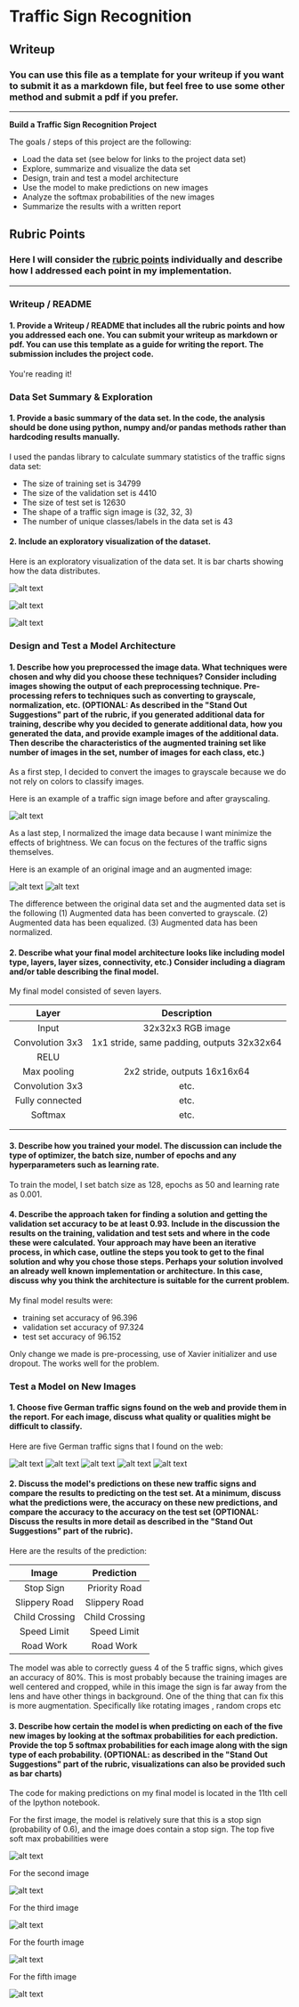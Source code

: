 # **Traffic Sign Recognition** 

## Writeup

### You can use this file as a template for your writeup if you want to submit it as a markdown file, but feel free to use some other method and submit a pdf if you prefer.

---

**Build a Traffic Sign Recognition Project**

The goals / steps of this project are the following:
* Load the data set (see below for links to the project data set)
* Explore, summarize and visualize the data set
* Design, train and test a model architecture
* Use the model to make predictions on new images
* Analyze the softmax probabilities of the new images
* Summarize the results with a written report


[//]: # (Image References)

[image1]: ./examples/dis1.png "training data distribution"
[image2]: ./examples/dis2.png "validation data distribution"
[image3]: ./examples/dis3.png "test data distribution"
[image4]: ./examples/comparsion.png "comparsion"
[image5]: ./examples/grayscale.jpg "grayscale"
[image6]: ./examples/ori.png "original"
[image7]: ./examples/aug.png "augmented"
[image8]: ./test/test1.png "test1"
[image9]: ./test/test2.png "test2"
[image10]: ./test/test3.png "test3"
[image11]: ./test/test4.png "test4"
[image12]: ./test/test5.png "test5"
[image13]: ./examples/1.png "1"
[image14]: ./examples/2.png "2"
[image15]: ./examples/3.png "3"
[image16]: ./examples/4.png "4"
[image17]: ./examples/5.png "5"


## Rubric Points
### Here I will consider the [rubric points](https://review.udacity.com/#!/rubrics/481/view) individually and describe how I addressed each point in my implementation.  

---
### Writeup / README

#### 1. Provide a Writeup / README that includes all the rubric points and how you addressed each one. You can submit your writeup as markdown or pdf. You can use this template as a guide for writing the report. The submission includes the project code.

You're reading it!

### Data Set Summary & Exploration

#### 1. Provide a basic summary of the data set. In the code, the analysis should be done using python, numpy and/or pandas methods rather than hardcoding results manually.

I used the pandas library to calculate summary statistics of the traffic
signs data set:

* The size of training set is 34799
* The size of the validation set is 4410
* The size of test set is 12630
* The shape of a traffic sign image is (32, 32, 3)
* The number of unique classes/labels in the data set is 43

#### 2. Include an exploratory visualization of the dataset.

Here is an exploratory visualization of the data set. It is bar charts showing how the data distributes.

![alt text][image1]

![alt text][image2]

![alt text][image3]


### Design and Test a Model Architecture

#### 1. Describe how you preprocessed the image data. What techniques were chosen and why did you choose these techniques? Consider including images showing the output of each preprocessing technique. Pre-processing refers to techniques such as converting to grayscale, normalization, etc. (OPTIONAL: As described in the "Stand Out Suggestions" part of the rubric, if you generated additional data for training, describe why you decided to generate additional data, how you generated the data, and provide example images of the additional data. Then describe the characteristics of the augmented training set like number of images in the set, number of images for each class, etc.)

As a first step, I decided to convert the images to grayscale because we do not rely on colors to classify images.

Here is an example of a traffic sign image before and after grayscaling.

![alt text][image5]

As a last step, I normalized the image data because I want minimize the effects of brightness. We can focus on the fectures of the traffic signs themselves.

Here is an example of an original image and an augmented image:

![alt text][image6]
![alt text][image7]

The difference between the original data set and the augmented data set is the following 
(1) Augmented data has been converted to grayscale.
(2) Augmented data has been equalized.
(3) Augmented data has been normalized.


#### 2. Describe what your final model architecture looks like including model type, layers, layer sizes, connectivity, etc.) Consider including a diagram and/or table describing the final model.

My final model consisted of seven layers.

| Layer         		|     Description	        					| 
|:---------------------:|:---------------------------------------------:| 
| Input         		| 32x32x3 RGB image   							| 
| Convolution 3x3     	| 1x1 stride, same padding, outputs 32x32x64 	|
| RELU					|												|
| Max pooling	      	| 2x2 stride,  outputs 16x16x64 				|
| Convolution 3x3	    | etc.      									|
| Fully connected		| etc.        									|
| Softmax				| etc.        									|
|						|												|
|						|												|
 


#### 3. Describe how you trained your model. The discussion can include the type of optimizer, the batch size, number of epochs and any hyperparameters such as learning rate.

To train the model, I set batch size as 128, epochs as 50 and learning rate as 0.001.

#### 4. Describe the approach taken for finding a solution and getting the validation set accuracy to be at least 0.93. Include in the discussion the results on the training, validation and test sets and where in the code these were calculated. Your approach may have been an iterative process, in which case, outline the steps you took to get to the final solution and why you chose those steps. Perhaps your solution involved an already well known implementation or architecture. In this case, discuss why you think the architecture is suitable for the current problem.

My final model results were:
* training set accuracy of 96.396
* validation set accuracy of 97.324
* test set accuracy of 96.152

Only change we made is pre-processing, use of Xavier initializer and use dropout. The works well for the problem.


### Test a Model on New Images

#### 1. Choose five German traffic signs found on the web and provide them in the report. For each image, discuss what quality or qualities might be difficult to classify.

Here are five German traffic signs that I found on the web:

![alt text][image8] ![alt text][image9] ![alt text][image10] 
![alt text][image11] ![alt text][image12]
 

#### 2. Discuss the model's predictions on these new traffic signs and compare the results to predicting on the test set. At a minimum, discuss what the predictions were, the accuracy on these new predictions, and compare the accuracy to the accuracy on the test set (OPTIONAL: Discuss the results in more detail as described in the "Stand Out Suggestions" part of the rubric).

Here are the results of the prediction:

| Image			        |     Prediction	        					| 
|:---------------------:|:---------------------------------------------:| 
| Stop Sign      		| Priority Road   									| 
| Slippery Road 		| Slippery Road 										|
| Child Crossing		| Child Crossing											|
| Speed Limit	      	| Speed Limit					 				|
| Road Work			    | Road Work      							|


The model was able to correctly guess 4 of the 5 traffic signs, which gives an accuracy of 80%. This is most probably because the training images are well centered and cropped, while in this image the sign is far away from the lens and have other things in background. One of the thing that can fix this is more augmentation. Specifically like rotating images , random crops etc 
#### 3. Describe how certain the model is when predicting on each of the five new images by looking at the softmax probabilities for each prediction. Provide the top 5 softmax probabilities for each image along with the sign type of each probability. (OPTIONAL: as described in the "Stand Out Suggestions" part of the rubric, visualizations can also be provided such as bar charts)

The code for making predictions on my final model is located in the 11th cell of the Ipython notebook.

For the first image, the model is relatively sure that this is a stop sign (probability of 0.6), and the image does contain a stop sign. The top five soft max probabilities were

![alt text][image13]


For the second image

![alt text][image14]

For the third image

![alt text][image15]

For the fourth image

![alt text][image16]

For the fifth image

![alt text][image17]
